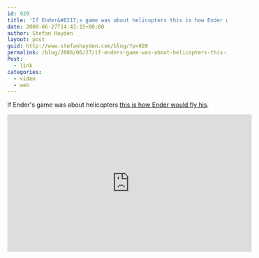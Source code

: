 ```yaml
---
id: 920
title: 'If Ender&#8217;s game was about helicopters this is how Ender would fly his.'
date: 2008-06-27T14:43:15+00:00
author: Stefan Hayden
layout: post
guid: http://www.stefanhayden.com/blog/?p=920
permalink: /blog/2008/06/27/if-enders-game-was-about-helicopters-this-is-how-ender-would-fly-his/
Post:
  - link
categories:
  - video
  - web
---
```

If Ender's game was about helicopters <a href="http://www.youtube.com/watch?v=q6F-0rIpLJE">this is how Ender would fly his</a>.

<iframe width="560" height="315" src="http://www.youtube.com/v/q6F-0rIpLJE&hl=en" title="YouTube video player" frameborder="0" allow="accelerometer; autoplay; clipboard-write; encrypted-media; gyroscope; picture-in-picture" allowfullscreen></iframe>